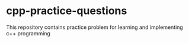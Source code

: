 # cpp-practice-questions
This repository contains practice problem for learning and implementing c++ programming
